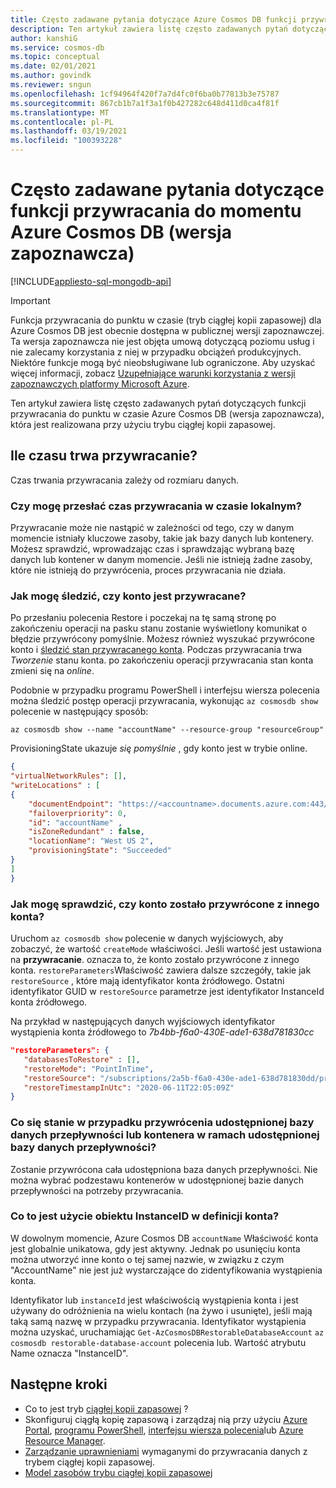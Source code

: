 ```yaml
---
title: Często zadawane pytania dotyczące Azure Cosmos DB funkcji przywracania do punktu w czasie.
description: Ten artykuł zawiera listę często zadawanych pytań dotyczących funkcji przywracania do momentu Azure Cosmos DB, która została osiągnięta przy użyciu trybu ciągłej kopii zapasowej.
author: kanshiG
ms.service: cosmos-db
ms.topic: conceptual
ms.date: 02/01/2021
ms.author: govindk
ms.reviewer: sngun
ms.openlocfilehash: 1cf94964f420f7a7d4fc0f6ba0b77813b3e75787
ms.sourcegitcommit: 867cb1b7a1f3a1f0b427282c648d411d0ca4f81f
ms.translationtype: MT
ms.contentlocale: pl-PL
ms.lasthandoff: 03/19/2021
ms.locfileid: "100393228"
---
```

# <a name="frequently-asked-questions-on-the-azure-cosmos-db-point-in-time-restore-feature-preview"></a>Często zadawane pytania dotyczące funkcji przywracania do momentu Azure Cosmos DB (wersja zapoznawcza)
[!INCLUDE[appliesto-sql-mongodb-api](includes/appliesto-sql-mongodb-api.md)]

> [!IMPORTANT]
> Funkcja przywracania do punktu w czasie (tryb ciągłej kopii zapasowej) dla Azure Cosmos DB jest obecnie dostępna w publicznej wersji zapoznawczej.
> Ta wersja zapoznawcza nie jest objęta umową dotyczącą poziomu usług i nie zalecamy korzystania z niej w przypadku obciążeń produkcyjnych. Niektóre funkcje mogą być nieobsługiwane lub ograniczone.
> Aby uzyskać więcej informacji, zobacz [Uzupełniające warunki korzystania z wersji zapoznawczych platformy Microsoft Azure](https://azure.microsoft.com/support/legal/preview-supplemental-terms/).

Ten artykuł zawiera listę często zadawanych pytań dotyczących funkcji przywracania do punktu w czasie Azure Cosmos DB (wersja zapoznawcza), która jest realizowana przy użyciu trybu ciągłej kopii zapasowej.

## <a name="how-much-time-does-it-takes-to-restore"></a>Ile czasu trwa przywracanie?
Czas trwania przywracania zależy od rozmiaru danych.

### <a name="can-i-submit-the-restore-time-in-local-time"></a>Czy mogę przesłać czas przywracania w czasie lokalnym?
Przywracanie może nie nastąpić w zależności od tego, czy w danym momencie istniały kluczowe zasoby, takie jak bazy danych lub kontenery. Możesz sprawdzić, wprowadzając czas i sprawdzając wybraną bazę danych lub kontener w danym momencie. Jeśli nie istnieją żadne zasoby, które nie istnieją do przywrócenia, proces przywracania nie działa.

### <a name="how-can-i-track-if-an-account-is-being-restored"></a>Jak mogę śledzić, czy konto jest przywracane?
Po przesłaniu polecenia Restore i poczekaj na tę samą stronę po zakończeniu operacji na pasku stanu zostanie wyświetlony komunikat o błędzie przywrócony pomyślnie. Możesz również wyszukać przywrócone konto i [śledzić stan przywracanego konta](continuous-backup-restore-portal.md#track-restore-status). Podczas przywracania trwa *Tworzenie* stanu konta. po zakończeniu operacji przywracania stan konta zmieni się na *online*.

Podobnie w przypadku programu PowerShell i interfejsu wiersza polecenia można śledzić postęp operacji przywracania, wykonując `az cosmosdb show` polecenie w następujący sposób:

```azurecli-interactive
az cosmosdb show --name "accountName" --resource-group "resourceGroup"
```

ProvisioningState ukazuje *się pomyślnie* , gdy konto jest w trybie online.

```json
{
"virtualNetworkRules": [],
"writeLocations" : [
{
    "documentEndpoint": "https://<accountname>.documents.azure.com:443/", 
    "failoverpriority": 0,
    "id": "accountName" ,
    "isZoneRedundant" : false, 
    "locationName": "West US 2", 
    "provisioningState": "Succeeded"
}
]
}
```

### <a name="how-can-i-find-out-whether-an-account-was-restored-from-another-account"></a>Jak mogę sprawdzić, czy konto zostało przywrócone z innego konta?
Uruchom `az cosmosdb show` polecenie w danych wyjściowych, aby zobaczyć, że wartość `createMode` właściwości. Jeśli wartość jest ustawiona na **przywracanie**. oznacza to, że konto zostało przywrócone z innego konta. `restoreParameters`Właściwość zawiera dalsze szczegóły, takie jak `restoreSource` , które mają identyfikator konta źródłowego. Ostatni identyfikator GUID w `restoreSource` parametrze jest identyfikator InstanceId konta źródłowego.

Na przykład w następujących danych wyjściowych identyfikator wystąpienia konta źródłowego to *7b4bb-f6a0-430E-ade1-638d781830cc*

```json
"restoreParameters": {
   "databasesToRestore" : [],
   "restoreMode": "PointInTime",
   "restoreSource": "/subscriptions/2a5b-f6a0-430e-ade1-638d781830dd/providers/Microsoft.DocumentDB/locations/westus/restorableDatabaseAccounts/7b4bb-f6a0-430e-ade1-638d781830cc",
   "restoreTimestampInUtc": "2020-06-11T22:05:09Z"
}
```

### <a name="what-happens-when-i-restore-a-shared-throughput-database-or-a-container-within-a-shared-throughput-database"></a>Co się stanie w przypadku przywrócenia udostępnionej bazy danych przepływności lub kontenera w ramach udostępnionej bazy danych przepływności?
Zostanie przywrócona cała udostępniona baza danych przepływności. Nie można wybrać podzestawu kontenerów w udostępnionej bazie danych przepływności na potrzeby przywracania.

### <a name="what-is-the-use-of-instanceid-in-the-account-definition"></a>Co to jest użycie obiektu InstanceID w definicji konta?
W dowolnym momencie, Azure Cosmos DB `accountName` Właściwość konta jest globalnie unikatowa, gdy jest aktywny. Jednak po usunięciu konta można utworzyć inne konto o tej samej nazwie, w związku z czym "AccountName" nie jest już wystarczające do zidentyfikowania wystąpienia konta. 

Identyfikator lub `instanceId` jest właściwością wystąpienia konta i jest używany do odróżnienia na wielu kontach (na żywo i usunięte), jeśli mają taką samą nazwę w przypadku przywracania. Identyfikator wystąpienia można uzyskać, uruchamiając `Get-AzCosmosDBRestorableDatabaseAccount`  `az cosmosdb restorable-database-account` polecenia lub. Wartość atrybutu Name oznacza "InstanceID".

## <a name="next-steps"></a>Następne kroki

* Co to jest tryb [ciągłej kopii zapasowej](continuous-backup-restore-introduction.md) ?
* Skonfiguruj ciągłą kopię zapasową i zarządzaj nią przy użyciu [Azure Portal](continuous-backup-restore-portal.md), [programu PowerShell](continuous-backup-restore-powershell.md), [interfejsu wiersza polecenia](continuous-backup-restore-command-line.md)lub [Azure Resource Manager](continuous-backup-restore-template.md).
* [Zarządzanie uprawnieniami](continuous-backup-restore-permissions.md) wymaganymi do przywracania danych z trybem ciągłej kopii zapasowej.
* [Model zasobów trybu ciągłej kopii zapasowej](continuous-backup-restore-resource-model.md)